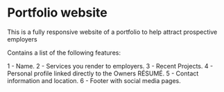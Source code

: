 # Portfolio website

This is a fully responsive website of a portfolio to help attract prospective employers

Contains a list of the following features:

1 - Name.
2 - Services you render to employers.
3 - Recent Projects.
4 - Personal profile linked directly to the Owners RÉSUMÉ.
5 - Contact information and location.
6 - Footer with social media pages.
